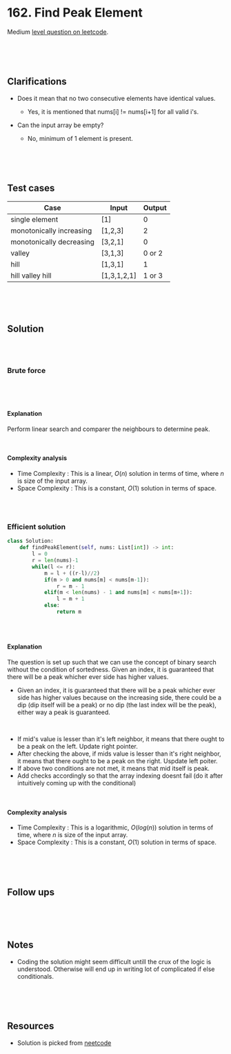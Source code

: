 # 162. Find Peak Element

Medium [level question on leetcode](https://leetcode.com/problems/find-peak-element/description/).

<br>
<br>
<br>

## Clarifications

- Does it mean that no two consecutive elements have identical values.

  - Yes, it is mentioned that nums[i] != nums[i+1] for all valid i's.

- Can the input array be empty?

  - No, minimum of 1 element is present.

<br>
<br>
<br>

## Test cases

| Case                     | Input       | Output |
| ------------------------ | ----------- | ------ |
| single element           | [1]         | 0      |
| monotonically increasing | [1,2,3]     | 2      |
| monotonically decreasing | [3,2,1]     | 0      |
| valley                   | [3,1,3]     | 0 or 2 |
| hill                     | [1,3,1]     | 1      |
| hill valley hill         | [1,3,1,2,1] | 1 or 3 |

<br>
<br>
<br>

## Solution

<br>
<br>

### Brute force

```py

```

```cpp

```

<br>

#### Explanation

Perform linear search and comparer the neighbours to determine peak.

<br>

#### Complexity analysis

- Time Complexity : This is a linear, $O(n)$ solution in terms of time, where $n$ is size of the input array.
- Space Complexity : This is a constant, $O(1)$ solution in terms of space.

<br>
<br>

### Efficient solution

```py
class Solution:
    def findPeakElement(self, nums: List[int]) -> int:
        l = 0
        r = len(nums)-1
        while(l <= r):
            m = l + ((r-l)//2)
            if(m > 0 and nums[m] < nums[m-1]):
                r = m - 1
            elif(m < len(nums) - 1 and nums[m] < nums[m+1]):
                l = m + 1
            else:
                return m
```

```cpp

```

<!-- TODO - write the C++ code -->

<br>

#### Explanation

The question is set up such that we can use the concept of binary search without the condition of sortedness. Given an index, it is guaranteed that there will be a peak whicher ever side has higher values.

- Given an index, it is guaranteed that there will be a peak whicher ever side has higher values because on the increasing side, there could be a dip (dip itself will be a peak) or no dip (the last index will be the peak), either way a peak is guaranteed.

<br>

- If mid's value is lesser than it's left neighbor, it means that there ought to be a peak on the left. Update right pointer.
- After checking the above, if mids value is lesser than it's right neighbor, it means that there ought to be a peak on the right. Uspdate left poiter.
- If above two conditions are not met, it means that mid itself is peak.
- Add checks accordingly so that the array indexing doesnt fail (do it after intuitively coming up with the conditional)

<br>

#### Complexity analysis

- Time Complexity : This is a logarithmic, $O(log(n))$ solution in terms of time, where $n$ is size of the input array.
- Space Complexity : This is a constant, $O(1)$ solution in terms of space.

<br>
<br>
<br>

## Follow ups

<br>
<br>
<br>

## Notes

- Coding the solution might seem difficult untill the crux of the logic is understood. Otherwise will end up in writing lot of complicated if else conditionals.

<br>
<br>
<br>

## Resources

- Solution is picked from [neetcode](https://www.youtube.com/watch?v=kMzJy9es7Hc)

<br>
<br>
<br>

